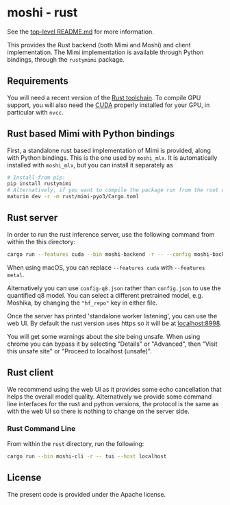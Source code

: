# moshi - rust

See the [top-level README.md](../README.md) for more information.

This provides the Rust backend (both Mimi and Moshi) and client implementation.
The Mimi implementation is available through Python bindings, through the  `rustymimi` package.

## Requirements

You will need a recent version of the [Rust toolchain](https://rustup.rs/).
To compile GPU support, you will also need the [CUDA](https://developer.nvidia.com/cuda-toolkit) properly installed for your GPU, in particular with `nvcc`.


## Rust based Mimi with Python bindings

First, a standalone rust based implementation of Mimi is provided, along with Python bindings.
This is the one used by `moshi_mlx`. It is automatically installed with `moshi_mlx`, but you
can install it separately as
```bash
# Install from pip:
pip install rustymimi
# Alternatively, if you want to compile the package run from the root of the repo.
maturin dev -r -m rust/mimi-pyo3/Cargo.toml
```

## Rust server

In order to run the rust inference server, use the following command from within
the this directory:

```bash
cargo run --features cuda --bin moshi-backend -r -- --config moshi-backend/config.json standalone
```

When using macOS, you can replace `--features cuda` with `--features metal`.

Alternatively you can use `config-q8.json` rather than `config.json` to use the
quantified q8 model. You can select a different pretrained model, e.g. Moshika,
by changing the `"hf_repo"` key in either file.

Once the server has printed 'standalone worker listening', you can use the web
UI. By default the rust version uses https so it will be at
[localhost:8998](https://localhost:8998).

You will get some warnings about the site being unsafe. When using chrome you
can bypass it by selecting "Details" or "Advanced", then "Visit this unsafe
site" or "Proceed to localhost (unsafe)".

## Rust client

We recommend using the web UI as it provides some echo cancellation that helps
the overall model quality. Alternatively we provide some command line interfaces
for the rust and python versions, the protocol is the same as with the web UI so
there is nothing to change on the server side.

### Rust Command Line

From within the `rust` directory, run the following:
```bash
cargo run --bin moshi-cli -r -- tui --host localhost
```

## License

The present code is provided under the Apache license.
